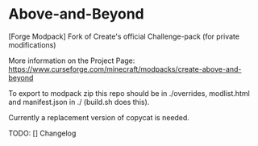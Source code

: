 # Above-and-Beyond
[Forge Modpack] Fork of Create's official Challenge-pack (for private modifications)

More information on the Project Page: https://www.curseforge.com/minecraft/modpacks/create-above-and-beyond

To export to modpack zip this repo should be in ./overrides, modlist.html and manifest.json in ./ (build.sh does this).

Currently a replacement version of copycat is needed.

TODO:
[] Changelog
